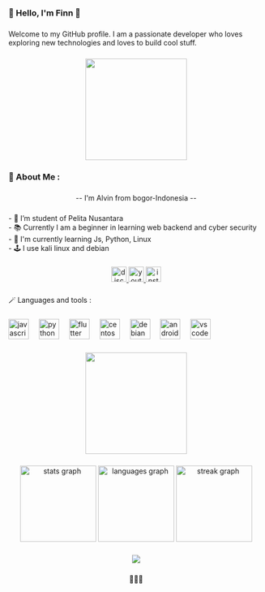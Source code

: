 <h3 align="left">🎉  Hello, I'm Finn  🎉</h3>

###

<p align="left">Welcome to my GitHub profile. I am a passionate developer who loves exploring new technologies and loves to build cool stuff.</p>

###

<div align="center">
  <img height="200" src="https://media1.tenor.com/m/m6iXywnvNVoAAAAd/saber-ohayoo.gif"  />
</div>

###

<h3 align="left">🎉 About Me :</h3>

###

<p align="center">-- I'm Alvin from bogor-Indonesia --</p>

###

<p align="left">- 🔦 I’m student of Pelita Nusantara<br>- 📚 Currently I am a beginner in learning  web backend and cyber security<br>- 🔭 I'm currently learning Js, Python, Linux<br>- 🕹️ I use kali linux and debian</p>

###

<div align="center">
  <a href="https://discord.com/users/1270375691099045953" target="_blank">
    <img src="https://img.shields.io/static/v1?message=Discord&logo=discord&label=&color=7289DA&logoColor=white&labelColor=&style=for-the-badge" height="30" alt="discord logo"  />
  </a>
  <a href="https://www.youtube.com/@alvinrizky6830" target="_blank">
    <img src="https://img.shields.io/static/v1?message=Youtube&logo=youtube&label=&color=FF0000&logoColor=white&labelColor=&style=for-the-badge" height="30" alt="youtube logo"  />
  </a>
  <a href="https://www.instagram.com/allvinrizky_?igsh=dGw4Ym84MmRwdGtp" target="_blank">
    <img src="https://img.shields.io/static/v1?message=Instagram&logo=instagram&label=&color=E4405F&logoColor=white&labelColor=&style=for-the-badge" height="30" alt="instagram logo"  />
  </a>
</div>

###

<p align="left">🪄 Languages and tools :</p>

###

<div align="left">
  <img src="https://cdn.jsdelivr.net/gh/devicons/devicon/icons/javascript/javascript-original.svg" height="40" alt="javascript logo"  />
  <img width="12" />
  <img src="https://cdn.jsdelivr.net/gh/devicons/devicon/icons/python/python-original.svg" height="40" alt="python logo"  />
  <img width="12" />
  <img src="https://cdn.jsdelivr.net/gh/devicons/devicon/icons/flutter/flutter-original.svg" height="40" alt="flutter logo"  />
  <img width="12" />
  <img src="https://cdn.jsdelivr.net/gh/devicons/devicon/icons/centos/centos-original.svg" height="40" alt="centos logo"  />
  <img width="12" />
  <img src="https://cdn.jsdelivr.net/gh/devicons/devicon/icons/debian/debian-original.svg" height="40" alt="debian logo"  />
  <img width="12" />
  <img src="https://cdn.jsdelivr.net/gh/devicons/devicon/icons/androidstudio/androidstudio-original.svg" height="40" alt="androidstudio logo"  />
  <img width="12" />
  <img src="https://cdn.jsdelivr.net/gh/devicons/devicon/icons/vscode/vscode-original.svg" height="40" alt="vscode logo"  />
</div>

###

<div align="center">
  <img height="200" src="https://media1.tenor.com/m/t8rp6pY-Wl8AAAAd/typing-anime-coding.gif"  />
</div>

###
<div align="center">
  <img src="https://github-readme-stats.vercel.app/api?username=grifitth12&hide_title=false&hide_rank=false&show_icons=true&include_all_commits=true&count_private=true&disable_animations=false&theme=dracula&locale=en&hide_border=false&order=1" height="150" alt="stats graph"  />
  <img src="https://github-readme-stats.vercel.app/api/top-langs?username=grifitth12&locale=en&hide_title=false&layout=compact&card_width=320&langs_count=5&theme=dracula&hide_border=false&order=2" height="150" alt="languages graph"  />
  <img src="https://streak-stats.demolab.com?user=grifitth12&locale=en&mode=daily&theme=dracula&hide_border=false&border_radius=5&order=3" height="150" alt="streak graph"  />
</div>

###

<div align="center">
  <img src="https://profile-counter.glitch.me/grifitth12/count.svg?"  />
</div>

###

<p align="center">👋👋👋</p>

###
